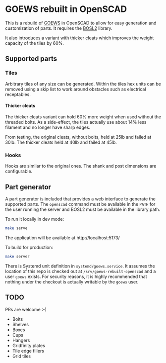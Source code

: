 # GOEWS rebuilt in OpenSCAD

This is a rebuild of [GOEWS](https://goews.xyz/) in OpenSCAD to allow for easy
generation and customization of parts. It requires the
[BOSL2](https://github.com/BelfrySCAD/BOSL2) library.

It also introduces a variant with thicker cleats which improves the weight capacity of
the tiles by 60%.

## Supported parts

### Tiles

Arbitrary tiles of any size can be generated. Within the tiles hex units can be removed
using a skip list to work around obstacles such as electrical receptables.

#### Thicker cleats

The thicker cleats variant can hold 60% more weight when used without the threaded bolts. As a side-effect, the tiles actually use about 14% less filament and no longer have sharp edges.

From testing, the original cleats, without bolts, held at 25lb and failed at 30lb. The
thicker cleats held at 40lb and failed at 45lb.

### Hooks

Hooks are similar to the original ones. The shank and post dimensions are
configurable.

## Part generator

A part generator is included that provides a web interface to generate the supported
parts. The `openscad` command must be available in the `PATH` for the user running the
server and BOSL2 must be available in the library path.

To run it locally in dev mode:

```bash
make serve
```

The application will be available at http://localhost:5173/

To build for production:

```bash
make server
```

There is Systemd unit definition in `systemd/goews.service`. It assumes the location of
this repo is checked out at `/srv/goews-rebuilt-openscad` and a user `goews` exists.
For security reasons, it is highly recommended that nothing under the checkout is
actually writable by the `goews` user.

## TODO

PRs are welcome :-)

* Bolts
* Shelves
* Boxes
* Cups
* Hangers
* Gridfinity plates
* Tile edge fillers
* Grid tiles
